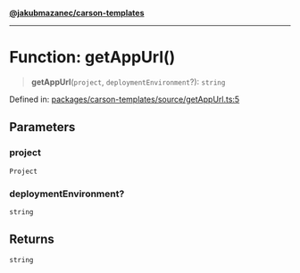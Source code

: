 [**@jakubmazanec/carson-templates**](../README.md)

---

# Function: getAppUrl()

> **getAppUrl**(`project`, `deploymentEnvironment`?): `string`

Defined in:
[packages/carson-templates/source/getAppUrl.ts:5](https://github.com/jakubmazanec/tools/blob/797379ce98752dc838b82c8398e04d90c58ce9e7/packages/carson-templates/source/getAppUrl.ts#L5)

## Parameters

### project

`Project`

### deploymentEnvironment?

`string`

## Returns

`string`
